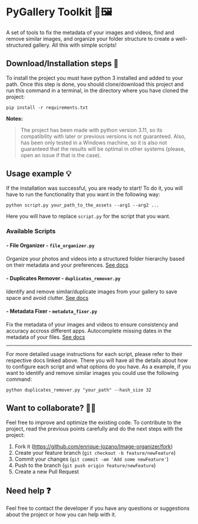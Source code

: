 # PyGallery Toolkit 📂🖼️​​

A set of tools to fix the metadata of your images and videos, find and remove similar images, and organize your folder structure to create a well-structured gallery. All this with simple scripts!

## Download/Installation steps 🚀

To install the project you must have python 3 installed and added to your path. Once this step is done, you should clone/download this project and run this command in a terminal, in the directory where you have cloned the project:

```
pip install -r requirements.txt
```

**Notes:**

> The project has been made with python version 3.11, so its compatibility with later or previous versions is not guaranteed. Also, has been only tested in a Windows machine, so it is also not guaranteed that the results will be optimal in other systems (please, open an issue if that is the case).

## Usage example 💡

If the installation was successful, you are ready to start! To do it, you will have to run the functionality that you want in the following way:

```
python script.py your_path_to_the_assets --arg1 --arg2 ...
```

Here you will have to replace `script.py` for the script that you want.

### Available Scripts

#### - File Organizer - `file_organizer.py`

Organize your photos and videos into a structured folder hierarchy based on their metadata and your preferences. [See docs](https://link-url-here.org)

#### - Duplicates Remover - `duplicates_remover.py`

Identify and remove similar/duplicate images from your gallery to save space and avoid clutter. [See docs](https://link-url-here.org)

#### - Metadata Fixer - `metadata_fixer.py`

Fix the metadata of your images and videos to ensure consistency and accuracy accross different apps. Autocomplete missing dates in the metadata of your files. [See docs](https://link-url-here.org)

---

For more detailed usage instructions for each script, please refer to their respective docs linked above. There you will have all the details about how to configure each script and what options do you have. As a example, if you want to identify and remove similar images you could use the following command:

```
python duplicates_remover.py "your_path" --hash_size 32
```

## Want to collaborate? 🙋🏻

Feel free to improve and optimize the existing code. To contribute to the project, read the previous points carefully and do the next steps with the project:

1. Fork it (<https://github.com/enrique-lozano/Image-organizer/fork>)
2. Create your feature branch (`git checkout -b feature/newFeature`)
3. Commit your changes (`git commit -am 'Add some newFeature'`)
4. Push to the branch (`git push origin feature/newFeature`)
5. Create a new Pull Request

## Need help ❓

Feel free to contact the developer if you have any questions or suggestions about the project or how you can help with it.
